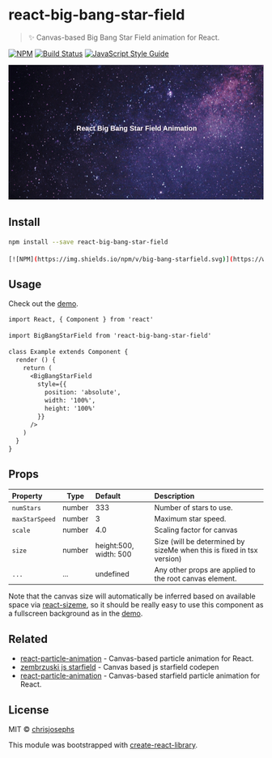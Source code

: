 # react-big-bang-star-field

> ✨ Canvas-based Big Bang Star Field animation for React.

[![NPM](https://img.shields.io/npm/v/react-starfield-animation.svg)](https://www.npmjs.com/package/react-big-bang-star-field) [![Build Status](https://travis-ci.org/chrisjosephs/react-big-bang-starfield-animation.svg?branch=master)](https://travis-ci.org/chrisjosephs/react-sbig-bang-starfield) [![JavaScript Style Guide](https://img.shields.io/badge/code_style-standard-brightgreen.svg)](https://standardjs.com)

[![Demo](https://raw.githubusercontent.com/chrisjosephs/react-big-bang-star-field/master/example/example.gif)](https://chrisjosephs.github.io/react-big-bang-star-field-/)

## Install

```bash
npm install --save react-big-bang-star-field

[![NPM](https://img.shields.io/npm/v/big-bang-starfield.svg)](https://www.npmjs.com/package/big-bang-starfield) [![JavaScript Style Guide](https://img.shields.io/badge/code_style-standard-brightgreen.svg)](https://standardjs.com)
```

## Usage

Check out the [demo](https://chrisjosephs.github.io/react-big-bang-starfield/).

```tsx
import React, { Component } from 'react'

import BigBangStarField from 'react-big-bang-star-field'

class Example extends Component {
  render () {
    return (
      <BigBangStarField
        style={{
          position: 'absolute',
          width: '100%',
          height: '100%'
        }}
      />
    )
  }
}
```

## Props

| Property      | Type               | Default                              | Description                                                                                                                                  |
|:----------------|------------------|:-------------------------------------|:---------------------------------------------------------------------------------------------------------------------------------------------|
| `numStars`      | number           | 333                                  | Number of stars to use. |
| `maxStarSpeed`  | number           | 3                                    | Maximum star speed. |
| `scale`         | number           | 4.0                                  | Scaling factor for canvas  |
| `size`          | number           | height:500, width: 500               | Size (will be determined by sizeMe when this is fixed in tsx version) |
| `...`           | ...              | undefined                            | Any other props are applied to the root canvas element. |

Note that the canvas size will automatically be inferred based on available space via [react-sizeme](https://github.com/ctrlplusb/react-sizeme), so it should be really easy to use this component as a fullscreen background as in the [demo](https://transitive-bullshit.github.io/react-starfield-animation/).

## Related

- [react-particle-animation](https://github.com/transitive-bullshit/react-particle-animation) - Canvas-based particle animation for React.
- [zembrzuski js starfield](https://codepen.io/zembrzuski/pen/zRzMab) - Canvas based js starfield codepen
- [react-particle-animation](https://github.com/transitive-bullshit/react-starfield-animation) - Canvas-based starfield particle animation for React.
## License

MIT © [chrisjosephs](https://github.com/chrisjosephs)

This module was bootstrapped with [create-react-library](https://github.com/transitive-bullshit/create-react-library).
